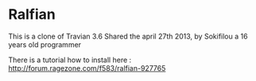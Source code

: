 Ralfian
=======

This is a clone of Travian 3.6
Shared the april 27th 2013, by Sokifilou a 16 years old programmer

There is a tutorial how to install here : http://forum.ragezone.com/f583/ralfian-927765
